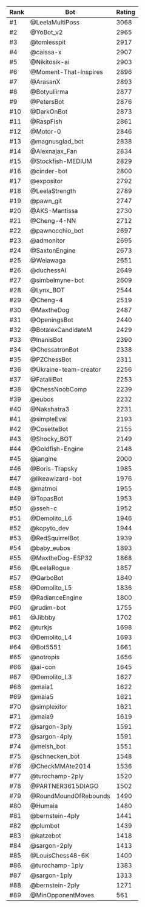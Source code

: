 Rank|Bot|Rating
---|---|---
#1|@LeelaMultiPoss|3068
#2|@YoBot_v2|2965
#3|@tomlesspit|2917
#4|@caissa-x|2907
#5|@Nikitosik-ai|2903
#6|@Moment-That-Inspires|2896
#7|@ArasanX|2893
#8|@Botyuliirma|2877
#9|@PetersBot|2876
#10|@DarkOnBot|2873
#11|@RaspFish|2861
#12|@Motor-0|2846
#13|@magnusglad_bot|2838
#14|@Alexnajax_Fan|2834
#15|@Stockfish-MEDIUM|2829
#16|@cinder-bot|2800
#17|@expositor|2792
#18|@LeelaStrength|2789
#19|@pawn_git|2747
#20|@AKS-Mantissa|2730
#21|@Cheng-4-NN|2712
#22|@pawnocchio_bot|2697
#23|@admonitor|2695
#24|@SaxtonEngine|2673
#25|@Weiawaga|2651
#26|@duchessAI|2649
#27|@simbelmyne-bot|2609
#28|@Lynx_BOT|2544
#29|@Cheng-4|2519
#30|@MaxtheDog|2487
#31|@OpeningsBot|2440
#32|@BotalexCandidateM|2429
#33|@InanisBot|2390
#34|@ChessatronBot|2338
#35|@PZChessBot|2311
#36|@Ukraine-team-creator|2256
#37|@FataliiBot|2253
#38|@ChessNoobComp|2239
#39|@eubos|2232
#40|@Nakshatra3|2231
#41|@simpleEval|2193
#42|@CosetteBot|2155
#43|@Shocky_BOT|2149
#44|@Goldfish-Engine|2148
#45|@jangine|2000
#46|@Boris-Trapsky|1985
#47|@likeawizard-bot|1976
#48|@matmoi|1955
#49|@TopasBot|1953
#50|@sseh-c|1952
#51|@Demolito_L6|1946
#52|@kopyto_dev|1944
#53|@RedSquirrelBot|1939
#54|@baby_eubos|1893
#55|@MaxtheDog-ESP32|1868
#56|@LeelaRogue|1857
#57|@GarboBot|1840
#58|@Demolito_L5|1836
#59|@RadianceEngine|1800
#60|@rudim-bot|1755
#61|@Jibbby|1702
#62|@turkjs|1698
#63|@Demolito_L4|1693
#64|@Bot5551|1661
#65|@notropis|1656
#66|@ai-con|1645
#67|@Demolito_L3|1627
#68|@maia1|1622
#69|@maia5|1621
#70|@simplexitor|1621
#71|@maia9|1619
#72|@sargon-3ply|1591
#73|@sargon-4ply|1591
#74|@melsh_bot|1551
#75|@schnecken_bot|1548
#76|@CheckMMAte2014|1536
#77|@turochamp-2ply|1520
#78|@PARTNER3615DIAGO|1502
#79|@RoundMoundOfRebounds|1490
#80|@Humaia|1480
#81|@bernstein-4ply|1441
#82|@plumbot|1439
#83|@katzebot|1418
#84|@sargon-2ply|1413
#85|@LouisChess48-6K|1400
#86|@turochamp-1ply|1383
#87|@sargon-1ply|1313
#88|@bernstein-2ply|1271
#89|@MinOpponentMoves|561
